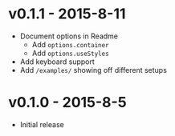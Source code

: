 
# v0.1.1 - 2015-8-11

 - Document options in Readme
 	 - Add `options.container`
 	 - Add `options.useStyles`
 - Add keyboard support
 - Add `/examples/` showing off different setups


# v0.1.0 - 2015-8-5

 - Initial release

